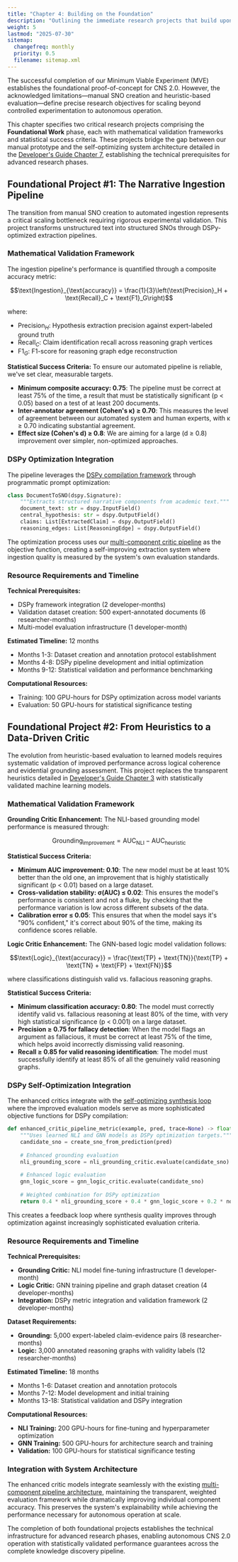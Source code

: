 ```yaml
---
title: "Chapter 4: Building on the Foundation"
description: "Outlining the immediate research projects that build upon the MVE to enable the broader research vision."
weight: 5
lastmod: "2025-07-30"
sitemap:
  changefreq: monthly
  priority: 0.5
  filename: sitemap.xml
---
```


The successful completion of our Minimum Viable Experiment (MVE) establishes the foundational proof-of-concept for CNS 2.0. However, the acknowledged limitations—manual SNO creation and heuristic-based evaluation—define precise research objectives for scaling beyond controlled experimentation to autonomous operation.

This chapter specifies two critical research projects comprising the **Foundational Work** phase, each with mathematical validation frameworks and statistical success criteria. These projects bridge the gap between our manual prototype and the self-optimizing system architecture detailed in the [Developer's Guide Chapter 7](/guides/building-cns-2.0-developers-guide/chapter-7-dspy-integration/), establishing the technical prerequisites for advanced research phases.

## Foundational Project #1: The Narrative Ingestion Pipeline

The transition from manual SNO creation to automated ingestion represents a critical scaling bottleneck requiring rigorous experimental validation. This project transforms unstructured text into structured SNOs through DSPy-optimized extraction pipelines.

### Mathematical Validation Framework

The ingestion pipeline's performance is quantified through a composite accuracy metric:

$$\text{Ingestion}_{\text{accuracy}} = \frac{1}{3}\left(\text{Precision}_H + \text{Recall}_C + \text{F1}_G\right)$$

where:
- $\text{Precision}_H$: Hypothesis extraction precision against expert-labeled ground truth
- $\text{Recall}_C$: Claim identification recall across reasoning graph vertices  
- $\text{F1}_G$: F1-score for reasoning graph edge reconstruction

**Statistical Success Criteria:**
To ensure our automated pipeline is reliable, we've set clear, measurable targets.
- **Minimum composite accuracy: 0.75**: The pipeline must be correct at least 75% of the time, a result that must be statistically significant (p < 0.05) based on a test of at least 200 documents.
- **Inter-annotator agreement (Cohen's κ) ≥ 0.70**: This measures the level of agreement between our automated system and human experts, with κ ≥ 0.70 indicating substantial agreement.
- **Effect size (Cohen's d) ≥ 0.8**: We are aiming for a large (d ≥ 0.8) improvement over simpler, non-optimized approaches.

### DSPy Optimization Integration

The pipeline leverages the [DSPy compilation framework](/guides/building-cns-2.0-developers-guide/chapter-7-dspy-integration/) through programmatic prompt optimization:

```python
class DocumentToSNO(dspy.Signature):
    """Extracts structured narrative components from academic text."""
    document_text: str = dspy.InputField()
    central_hypothesis: str = dspy.OutputField()
    claims: List[ExtractedClaim] = dspy.OutputField()
    reasoning_edges: List[ReasoningEdge] = dspy.OutputField()
```

The optimization process uses our [multi-component critic pipeline](/guides/building-cns-2.0-developers-guide/chapter-3-critic-pipeline/) as the objective function, creating a self-improving extraction system where ingestion quality is measured by the system's own evaluation standards.

### Resource Requirements and Timeline

**Technical Prerequisites:**
- DSPy framework integration (2 developer-months)
- Validation dataset creation: 500 expert-annotated documents (6 researcher-months)
- Multi-model evaluation infrastructure (1 developer-month)

**Estimated Timeline:** 12 months
- Months 1-3: Dataset creation and annotation protocol establishment
- Months 4-8: DSPy pipeline development and initial optimization
- Months 9-12: Statistical validation and performance benchmarking

**Computational Resources:**
- Training: 100 GPU-hours for DSPy optimization across model variants
- Evaluation: 50 GPU-hours for statistical significance testing

## Foundational Project #2: From Heuristics to a Data-Driven Critic

The evolution from heuristic-based evaluation to learned models requires systematic validation of improved performance across logical coherence and evidential grounding assessment. This project replaces the transparent heuristics detailed in [Developer's Guide Chapter 3](/guides/building-cns-2.0-developers-guide/chapter-3-critic-pipeline/) with statistically validated machine learning models.

### Mathematical Validation Framework

**Grounding Critic Enhancement:**
The NLI-based grounding model performance is measured through:

$$\text{Grounding}_{\text{improvement}} = \text{AUC}_{\text{NLI}} - \text{AUC}_{\text{heuristic}}$$

**Statistical Success Criteria:**
- **Minimum AUC improvement: 0.10**: The new model must be at least 10% better than the old one, an improvement that is highly statistically significant (p < 0.01) based on a large dataset.
- **Cross-validation stability: σ(AUC) ≤ 0.02**: This ensures the model's performance is consistent and not a fluke, by checking that the performance variation is low across different subsets of the data.
- **Calibration error ≤ 0.05**: This ensures that when the model says it's "90% confident," it's correct about 90% of the time, making its confidence scores reliable.

**Logic Critic Enhancement:**
The GNN-based logic model validation follows:

$$\text{Logic}_{\text{accuracy}} = \frac{\text{TP} + \text{TN}}{\text{TP} + \text{TN} + \text{FP} + \text{FN}}$$

where classifications distinguish valid vs. fallacious reasoning graphs.

**Statistical Success Criteria:**
- **Minimum classification accuracy: 0.80**: The model must correctly identify valid vs. fallacious reasoning at least 80% of the time, with very high statistical significance (p < 0.001) on a large dataset.
- **Precision ≥ 0.75 for fallacy detection**: When the model flags an argument as fallacious, it must be correct at least 75% of the time, which helps avoid incorrectly dismissing valid reasoning.
- **Recall ≥ 0.85 for valid reasoning identification**: The model must successfully identify at least 85% of all the genuinely valid reasoning graphs.

### DSPy Self-Optimization Integration

The enhanced critics integrate with the [self-optimizing synthesis loop](/guides/building-cns-2.0-developers-guide/chapter-7-dspy-integration/) where the improved evaluation models serve as more sophisticated objective functions for DSPy compilation:

```python
def enhanced_critic_pipeline_metric(example, pred, trace=None) -> float:
    """Uses learned NLI and GNN models as DSPy optimization targets."""
    candidate_sno = create_sno_from_prediction(pred)
    
    # Enhanced grounding evaluation
    nli_grounding_score = nli_grounding_critic.evaluate(candidate_sno)
    
    # Enhanced logic evaluation  
    gnn_logic_score = gnn_logic_critic.evaluate(candidate_sno)
    
    # Weighted combination for DSPy optimization
    return 0.4 * nli_grounding_score + 0.4 * gnn_logic_score + 0.2 * novelty_score
```

This creates a feedback loop where synthesis quality improves through optimization against increasingly sophisticated evaluation criteria.

### Resource Requirements and Timeline

**Technical Prerequisites:**
- **Grounding Critic:** NLI model fine-tuning infrastructure (1 developer-month)
- **Logic Critic:** GNN training pipeline and graph dataset creation (4 developer-months)
- **Integration:** DSPy metric integration and validation framework (2 developer-months)

**Dataset Requirements:**
- **Grounding:** 5,000 expert-labeled claim-evidence pairs (8 researcher-months)
- **Logic:** 3,000 annotated reasoning graphs with validity labels (12 researcher-months)

**Estimated Timeline:** 18 months
- Months 1-6: Dataset creation and annotation protocols
- Months 7-12: Model development and initial training
- Months 13-18: Statistical validation and DSPy integration

**Computational Resources:**
- **NLI Training:** 200 GPU-hours for fine-tuning and hyperparameter optimization
- **GNN Training:** 500 GPU-hours for architecture search and training
- **Validation:** 100 GPU-hours for statistical significance testing

### Integration with System Architecture

The enhanced critic models integrate seamlessly with the existing [multi-component pipeline architecture](/guides/building-cns-2.0-developers-guide/chapter-3-critic-pipeline/), maintaining the transparent, weighted evaluation framework while dramatically improving individual component accuracy. This preserves the system's explainability while achieving the performance necessary for autonomous operation at scale.

The completion of both foundational projects establishes the technical infrastructure for advanced research phases, enabling autonomous CNS 2.0 operation with statistically validated performance guarantees across the complete knowledge discovery pipeline.
